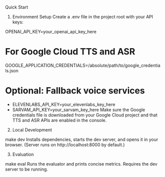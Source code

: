 Quick Start
1. Environment Setup
Create a .env file in the project root with your API keys:

OPENAI_API_KEY=your_openai_api_key_here

# For Google Cloud TTS and ASR
GOOGLE_APPLICATION_CREDENTIALS=/absolute/path/to/google_credentials.json

# Optional: Fallback voice services
- ELEVENLABS_API_KEY=your_elevenlabs_key_here
- SARVAM_API_KEY=your_sarvam_key_here
Make sure the Google credentials file is downloaded from your Google Cloud project and that TTS and ASR APIs are enabled in the console.

2. Local Development

make dev
Installs dependencies, starts the dev server, and opens it in your browser.
(Server runs on http://localhost:8000 by default.)

3. Evaluation

make eval
Runs the evaluator and prints concise metrics.
Requires the dev server to be running.
